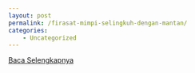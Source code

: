 ```yaml
---
layout: post
permalink: /firasat-mimpi-selingkuh-dengan-mantan/
categories:
    - Uncategorized
---
```


[Baca Selengkapnya](/07)